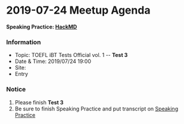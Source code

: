# 2019-07-24 Meetup Agenda

**Speaking Practice: [HackMD](https://hackmd.io/Dhwoqs5WTbayz7a1SThsGA?fbclid=IwAR0rtz5Ii8sv4fyT09yvk4GKrBUg6lSi1BDibKLuowm-s0CZ0HeONl2Ujm4)**

### Information

* Topic: TOEFL iBT Tests Official vol. 1 -- **Test 3**
* Date & Time: 2019/07/24 19:00
* Site: 
* Entry 

### Notice

1. Please finish **Test 3**
2. Be sure to finish Speaking Practice and put transcript on [Speaking Practice](https://hackmd.io/Dhwoqs5WTbayz7a1SThsGA?fbclid=IwAR0rtz5Ii8sv4fyT09yvk4GKrBUg6lSi1BDibKLuowm-s0CZ0HeONl2Ujm4)
